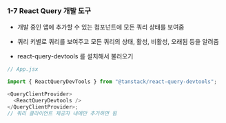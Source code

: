 ### 1-7 React Query 개발 도구

- 개발 중인 앱에 추가할 수 있는 컴포넌트에 모든 쿼리 상태를 보여줌
- 쿼리 키별로 쿼리를 보여주고 모든 쿼리의 상태, 활성, 비활성, 오래됨 등을 알려줌

- react-query-devtools 를 설치해서 불러오기

```js
// App.jsx

import { ReactQueryDevTools } from "@tanstack/react-query-devtools";

<QueryClientProvider>
  <ReactQueryDevtools />
</QueryClientProvider>;
// 쿼리 클라이언트 제공자 내에만 추가하면 됨
```

